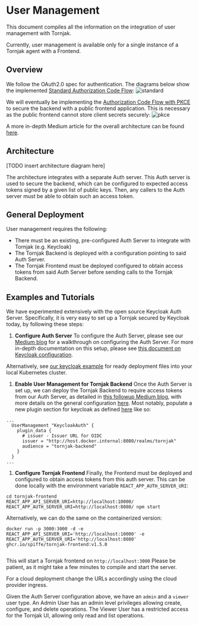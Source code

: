 # User Management

This document compiles all the information on the integration of user management with Tornjak. 

Currently, user management is available only for a single instance of a Tornjak agent with a Frontend. 

## Overview

We follow the OAuth2.0 spec for authentication. The diagrams below show the implemented [Standard Authorization Code Flow](https://auth0.com/docs/get-started/authentication-and-authorization-flow/authorization-code-flow):
![standard](./rsrc/standard-auth-code-flow.png)

We will eventually be implementing the [Authorization Code Flow with PKCE](https://auth0.com/docs/get-started/authentication-and-authorization-flow/authorization-code-flow-with-proof-key-for-code-exchange-pkce) to secure the backend with a public frontend application. This is necessary as the public frontend cannot store client secrets securely: 
![pkce](./rsrc/pkce-auth-code-flow.png)

A more in-depth Medium article for the overall architecture can be found [here](https://medium.com/universal-workload-identity/identity-access-management-iam-integration-with-tornjak-749984966ab5). 

## Architecture

[TODO insert architecture diagram here]

The architecture integrates with a separate Auth server. This Auth server is used to secure the backend, which can be configured to expected access tokens signed by a given list of public keys.  Then, any callers to the Auth server must be able to obtain such an access token.  

## General Deployment

User management requires the following:

*  There must be an existing, pre-configured Auth Server to integrate with Tornjak (e.g. Keycloak)
*  The Tornjak Backend is deployed with a configuration pointing to said Auth Server. 
*  The Tornjak Frontend must be deployed configured to obtain access tokens from said Auth Server before sending calls to the Tornjak Backend. 

## Examples and Tutorials

We have experimented extensively with the open source Keycloak Auth Server. 
Specifically, it is very easy to set up a Tornjak secured by Keycloak today, by following these steps: 

1. **Configure Auth Server**
To configure the Auth Server, please see our [Medium blog](https://medium.com/universal-workload-identity/step-by-step-guide-to-setup-keycloak-configuration-for-tornjak-dbe5c3049034) for a walkthrough on configuring the Auth Server. For more in-depth documentation on this setup, please see [this document on Keycloak configuration](./keycloak-configuration.md).

Alternatively, see [our keycloak example](/examples/keycloak) for ready deployment files into your local Kubernetes cluster. 

1. **Enable User Management for Tornjak Backend**
Once the Auth Server is set up, we can deploy the Tornjak Backend to require access tokens from our Auth Server, 
as detailed in 
[this followup Medium blog](https://medium.com/universal-workload-identity/guide-to-integrating-tornjak-with-keycloak-for-access-control-to-spire-40a3d5ee5f5a), 
with more details on the general configuration 
[here](/docs/config-tornjak-server.md). Most notably, populate a new plugin section for keycloak as defined [here](/docs/plugin_server_auth_keycloak.md) like so:
```
...
  UserManagement "KeycloakAuth" {
    plugin_data {
      # issuer - Issuer URL for OIDC
      issuer = "http://host.docker.internal:8080/realms/tornjak"
      audience = "tornjak-backend"
    }
  }
...
```

1. **Configure Tornjak Frontend**
Finally, the Frontend must be deployed and configured to obtain access tokens from this auth server. 
This can be done locally with the environment variable 
`REACT_APP_AUTH_SERVER_URI`:

```
cd tornjak-frontend
REACT_APP_API_SERVER_URI=http://localhost:10000/
REACT_APP_AUTH_SERVER_URI=http://localhost:8080/ npm start
```

Alternatively, we can do the same on the containerized version:

```
docker run -p 3000:3000 -d -e REACT_APP_API_SERVER_URI='http://localhost:10000' -e REACT_APP_AUTH_SERVER_URI='http://localhost:8080' ghcr.io/spiffe/tornjak-frontend:v1.5.0
`
```

This will start a Tornjak frontend on `http://localhost:3000`
Please be patient, as it might take a few minutes to compile and start the server.

For a cloud deployment change the URLs accordingly using the cloud provider ingress.

Given the Auth Server configuration above, we have an `admin` and a `viewer` user type. 
An Admin User has an admin level privileges allowing create, configure, and delete operations. 
The Viewer User has a restricted access for the Tornjak UI, allowing only read and list operations.  
